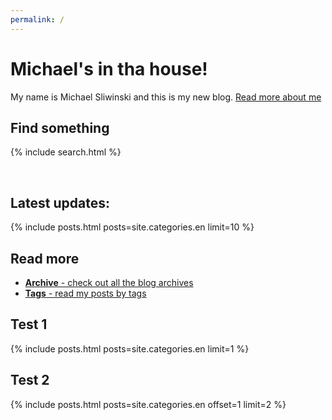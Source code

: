 ```yaml
---
permalink: /
---
```


# Michael's in tha house!

My name is Michael Sliwinski and this is my new blog. [Read more about me](/about/)

## Find something

{% include search.html %}

<br>

## Latest updates:

{% include posts.html posts=site.categories.en limit=10 %}

## Read more

* [**Archive** - check out all the blog archives](/archive/)
* [**Tags** - read my posts by tags](/tag/)

## Test 1

{% include posts.html posts=site.categories.en limit=1 %}

## Test 2

{% include posts.html posts=site.categories.en offset=1 limit=2 %}
